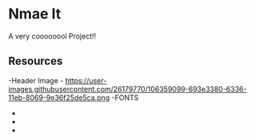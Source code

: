 # Nmae It

A very coooooool Project!!

## Resources

-Header Image - https://user-images.githubusercontent.com/26179770/106359099-693e3380-6336-11eb-8069-9e36f25de5ca.png
-FONTS

- <link rel="preconnect" href="https://fonts.gstatic.com">

- <link href="https://fonts.googleapis.com/css2?fam..." rel="stylesheet">

- <link href="https://fonts.googleapis.com/css2?fam..." rel="stylesheet">
